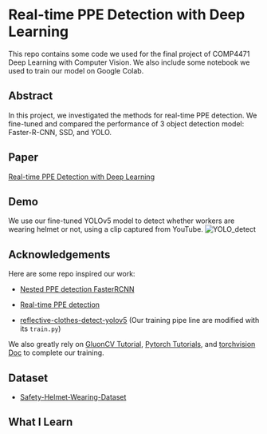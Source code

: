 # Real-time PPE Detection with Deep Learning

This repo contains some code we used for the final project of COMP4471 Deep Learning with Computer Vision. We also include some notebook we used to train our model on Google Colab.

## Abstract 
In this project, we investigated the methods for real-time PPE detection.
We fine-tuned and compared the performance of 3 object detection model: 
Faster-R-CNN, SSD, and YOLO.

## Paper
[Real-time PPE Detection with Deep Learning](COMP4471_Project.pdf)

## Demo
We use our fine-tuned YOLOv5 model to detect whether workers are wearing helmet or not, using a clip captured from YouTube.
![YOLO_detect ](https://user-images.githubusercontent.com/18398848/223604593-7616b1b8-c64d-4d59-ae1b-baee448f1381.gif)


## Acknowledgements
Here are some repo inspired our work:
- [Nested PPE detection FasterRCNN](https://github.com/mohammadakz/Nested_PPE_detection_FasterRCNN)

- [Real-time PPE detection](https://github.com/ZijianWang1995/PPE_detection)

- [reflective-clothes-detect-yolov5](https://github.com/gengyanlei/reflective-clothes-detect-yolov5)
    (Our training pipe line are modified with its `train.py`)

We also greatly rely on [GluonCV Tutorial](https://cv.gluon.ai/tutorials/index.html), [Pytorch Tutorials](https://pytorch.org/tutorials/), and [torchvision Doc](https://pytorch.org/vision/stable/index.html) to complete our training.

## Dataset
- [Safety-Helmet-Wearing-Dataset](https://github.com/njvisionpower/Safety-Helmet-Wearing-Dataset)

## What I Learn
